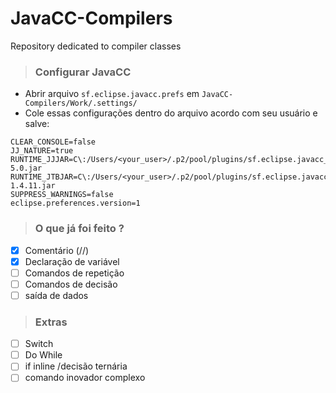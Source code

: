# JavaCC-Compilers

Repository dedicated to compiler classes

> ### Configurar JavaCC

 * Abrir arquivo `sf.eclipse.javacc.prefs`  em  `JavaCC-Compilers/Work/.settings/`
 * Cole essas configurações dentro do arquivo acordo com seu usuário e salve: 
```
CLEAR_CONSOLE=false
JJ_NATURE=true
RUNTIME_JJJAR=C\:/Users/<your_user>/.p2/pool/plugins/sf.eclipse.javacc_1.5.33/jars/javacc-5.0.jar
RUNTIME_JTBJAR=C\:/Users/<your_user>/.p2/pool/plugins/sf.eclipse.javacc_1.5.33/jars/jtb-1.4.11.jar
SUPPRESS_WARNINGS=false
eclipse.preferences.version=1
```

> ### O que já foi feito ?

 - [x] Comentário (//)
 - [x] Declaração de variável
 - [ ] Comandos de repetição
 - [ ] Comandos de decisão
 - [ ] saída de dados 

> ### Extras

 - [ ] Switch
 - [ ] Do While
 - [ ] if inline /decisão ternária
 - [ ] comando inovador complexo
